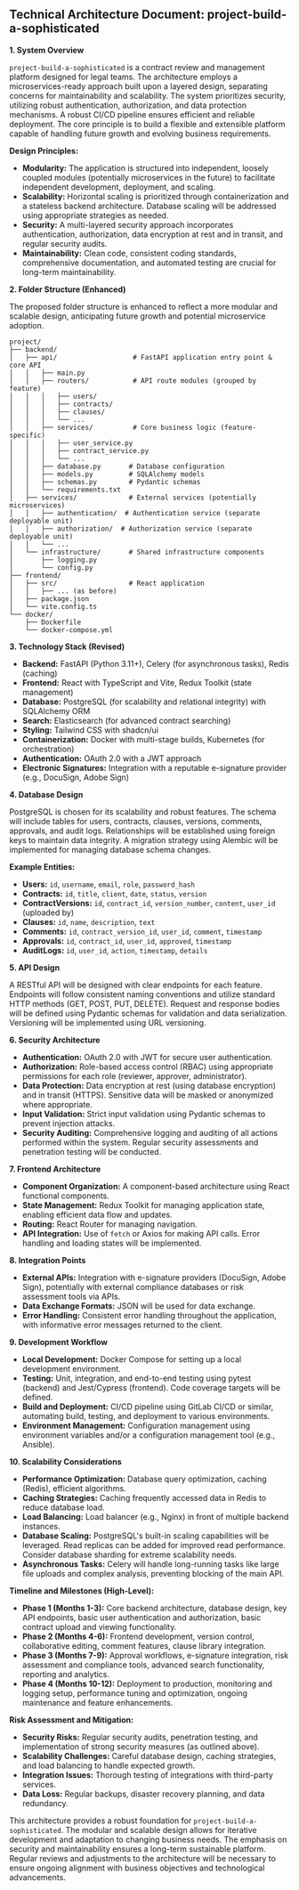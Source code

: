 ## Technical Architecture Document: project-build-a-sophisticated

**1. System Overview**

`project-build-a-sophisticated` is a contract review and management platform designed for legal teams.  The architecture employs a microservices-ready approach built upon a layered design, separating concerns for maintainability and scalability.  The system prioritizes security, utilizing robust authentication, authorization, and data protection mechanisms.  A robust CI/CD pipeline ensures efficient and reliable deployment. The core principle is to build a flexible and extensible platform capable of handling future growth and evolving business requirements.

**Design Principles:**

* **Modularity:** The application is structured into independent, loosely coupled modules (potentially microservices in the future) to facilitate independent development, deployment, and scaling.
* **Scalability:** Horizontal scaling is prioritized through containerization and a stateless backend architecture. Database scaling will be addressed using appropriate strategies as needed.
* **Security:**  A multi-layered security approach incorporates authentication, authorization, data encryption at rest and in transit, and regular security audits.
* **Maintainability:**  Clean code, consistent coding standards, comprehensive documentation, and automated testing are crucial for long-term maintainability.

**2. Folder Structure (Enhanced)**

The proposed folder structure is enhanced to reflect a more modular and scalable design, anticipating future growth and potential microservice adoption.

```
project/
├── backend/
│   ├── api/                   # FastAPI application entry point & core API
│   │   ├── main.py
│   │   ├── routers/           # API route modules (grouped by feature)
│   │   │   ├── users/
│   │   │   ├── contracts/
│   │   │   ├── clauses/
│   │   │   └── ...
│   │   ├── services/          # Core business logic (feature-specific)
│   │   │   ├── user_service.py
│   │   │   ├── contract_service.py
│   │   │   └── ...
│   │   ├── database.py       # Database configuration
│   │   ├── models.py         # SQLAlchemy models
│   │   ├── schemas.py        # Pydantic schemas
│   │   └── requirements.txt
│   ├── services/             # External services (potentially microservices)
│   │   ├── authentication/  # Authentication service (separate deployable unit)
│   │   ├── authorization/  # Authorization service (separate deployable unit)
│   │   └── ...
│   └── infrastructure/       # Shared infrastructure components
│       ├── logging.py
│       └── config.py
├── frontend/
│   ├── src/                  # React application
│   │   ├── ... (as before)
│   ├── package.json
│   └── vite.config.ts
└── docker/
    ├── Dockerfile
    └── docker-compose.yml
```

**3. Technology Stack (Revised)**

* **Backend:** FastAPI (Python 3.11+), Celery (for asynchronous tasks), Redis (caching)
* **Frontend:** React with TypeScript and Vite, Redux Toolkit (state management)
* **Database:** PostgreSQL (for scalability and relational integrity) with SQLAlchemy ORM
* **Search:** Elasticsearch (for advanced contract searching)
* **Styling:** Tailwind CSS with shadcn/ui
* **Containerization:** Docker with multi-stage builds, Kubernetes (for orchestration)
* **Authentication:** OAuth 2.0 with a JWT approach
* **Electronic Signatures:** Integration with a reputable e-signature provider (e.g., DocuSign, Adobe Sign)


**4. Database Design**

PostgreSQL is chosen for its scalability and robust features.  The schema will include tables for users, contracts, clauses, versions, comments, approvals, and audit logs. Relationships will be established using foreign keys to maintain data integrity.  A migration strategy using Alembic will be implemented for managing database schema changes.

**Example Entities:**

* **Users:** `id`, `username`, `email`, `role`, `password_hash`
* **Contracts:** `id`, `title`, `client`, `date`, `status`, `version`
* **ContractVersions:** `id`, `contract_id`, `version_number`, `content`, `user_id` (uploaded by)
* **Clauses:** `id`, `name`, `description`, `text`
* **Comments:** `id`, `contract_version_id`, `user_id`, `comment`, `timestamp`
* **Approvals:** `id`, `contract_id`, `user_id`, `approved`, `timestamp`
* **AuditLogs:** `id`, `user_id`, `action`, `timestamp`, `details`


**5. API Design**

A RESTful API will be designed with clear endpoints for each feature.  Endpoints will follow consistent naming conventions and utilize standard HTTP methods (GET, POST, PUT, DELETE).  Request and response bodies will be defined using Pydantic schemas for validation and data serialization.  Versioning will be implemented using URL versioning.


**6. Security Architecture**

* **Authentication:** OAuth 2.0 with JWT for secure user authentication.
* **Authorization:** Role-based access control (RBAC) using appropriate permissions for each role (reviewer, approver, administrator).
* **Data Protection:** Data encryption at rest (using database encryption) and in transit (HTTPS).  Sensitive data will be masked or anonymized where appropriate.
* **Input Validation:**  Strict input validation using Pydantic schemas to prevent injection attacks.
* **Security Auditing:** Comprehensive logging and auditing of all actions performed within the system. Regular security assessments and penetration testing will be conducted.


**7. Frontend Architecture**

* **Component Organization:**  A component-based architecture using React functional components.
* **State Management:** Redux Toolkit for managing application state, enabling efficient data flow and updates.
* **Routing:** React Router for managing navigation.
* **API Integration:**  Use of `fetch` or Axios for making API calls.  Error handling and loading states will be implemented.


**8. Integration Points**

* **External APIs:** Integration with e-signature providers (DocuSign, Adobe Sign), potentially with external compliance databases or risk assessment tools via APIs.
* **Data Exchange Formats:** JSON will be used for data exchange.
* **Error Handling:**  Consistent error handling throughout the application, with informative error messages returned to the client.


**9. Development Workflow**

* **Local Development:**  Docker Compose for setting up a local development environment.
* **Testing:** Unit, integration, and end-to-end testing using pytest (backend) and Jest/Cypress (frontend).  Code coverage targets will be defined.
* **Build and Deployment:** CI/CD pipeline using GitLab CI/CD or similar, automating build, testing, and deployment to various environments.
* **Environment Management:**  Configuration management using environment variables and/or a configuration management tool (e.g., Ansible).


**10. Scalability Considerations**

* **Performance Optimization:** Database query optimization, caching (Redis), efficient algorithms.
* **Caching Strategies:**  Caching frequently accessed data in Redis to reduce database load.
* **Load Balancing:**  Load balancer (e.g., Nginx) in front of multiple backend instances.
* **Database Scaling:**  PostgreSQL's built-in scaling capabilities will be leveraged.  Read replicas can be added for improved read performance.  Consider database sharding for extreme scalability needs.
* **Asynchronous Tasks:** Celery will handle long-running tasks like large file uploads and complex analysis, preventing blocking of the main API.

**Timeline and Milestones (High-Level):**

* **Phase 1 (Months 1-3):** Core backend architecture, database design, key API endpoints, basic user authentication and authorization, basic contract upload and viewing functionality.
* **Phase 2 (Months 4-6):**  Frontend development, version control, collaborative editing, comment features, clause library integration.
* **Phase 3 (Months 7-9):** Approval workflows, e-signature integration, risk assessment and compliance tools, advanced search functionality, reporting and analytics.
* **Phase 4 (Months 10-12):**  Deployment to production, monitoring and logging setup, performance tuning and optimization, ongoing maintenance and feature enhancements.


**Risk Assessment and Mitigation:**

* **Security Risks:**  Regular security audits, penetration testing, and implementation of strong security measures (as outlined above).
* **Scalability Challenges:**  Careful database design, caching strategies, and load balancing to handle expected growth.
* **Integration Issues:**  Thorough testing of integrations with third-party services.
* **Data Loss:**  Regular backups, disaster recovery planning, and data redundancy.


This architecture provides a robust foundation for `project-build-a-sophisticated`.  The modular and scalable design allows for iterative development and adaptation to changing business needs.  The emphasis on security and maintainability ensures a long-term sustainable platform.  Regular reviews and adjustments to the architecture will be necessary to ensure ongoing alignment with business objectives and technological advancements.
